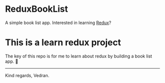 # ReduxBookList

A simple book list app. Interested in learning [Redux](https://www.udemy.com/react-redux/)?

# This is a learn redux project

The key of this repo is for me to learn about redux by building a book list app. 🔫

---
Kind regards, Vedran.
